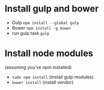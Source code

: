 # Install gulp and bower

- Gulp `npm install --global gulp`
- Bower `npm install -g bower`
- run gulp task `gulp`

# Install node modules
(assuming you've npm installed)

- `sudo npm install` (install gulp modules)
- `bower install` (install vendor)
